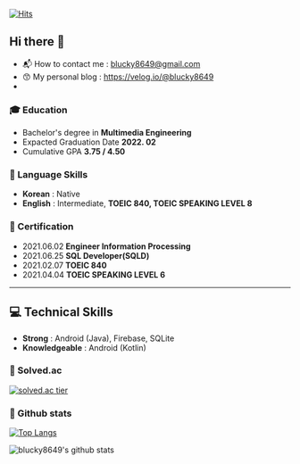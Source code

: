 
[![Hits](https://hits.seeyoufarm.com/api/count/incr/badge.svg?url=https%3A%2F%2Fgithub.com%2Fblucky8649&count_bg=%23FF6565&title_bg=%23555555&icon=&icon_color=%23000000&title=hits&edge_flat=false)](https://hits.seeyoufarm.com)

## Hi there 👋 
* 📬 How to contact me : blucky8649@gmail.com
* 😙 My personal blog : https://velog.io/@blucky8649
* 
### 🎓 Education
* Bachelor's degree in **Multimedia Engineering**
* Expacted Graduation Date **2022. 02**
* Cumulative GPA **3.75 / 4.50**

### 🙋 Language Skills
* **Korean** : Native
* **English** : Intermediate, **TOEIC 840, TOEIC SPEAKING LEVEL 8**

### 📔 Certification
* 2021.06.02 **Engineer Information Processing**
* 2021.06.25 **SQL Developer(SQLD)**
* 2021.02.07 **TOEIC 840**
* 2021.04.04 **TOEIC SPEAKING LEVEL 6**


***
## 💻 Technical Skills
* **Strong** : Android (Java), Firebase, SQLite
* **Knowledgeable** : Android (Kotlin)

### 👦 Solved.ac
[![solved.ac tier](http://mazassumnida.wtf/api/generate_badge?boj=blucky8649)](https://solved.ac/blucky8649)
### 🥇 Github stats
[![Top Langs](https://github-readme-stats.vercel.app/api/top-langs/?username=blucky8649)](https://github.com/anuraghazra/github-readme-stats)

![blucky8649's github stats](https://github-readme-stats.vercel.app/api?username=blucky8649&show_icons=true&theme=gruvbox_light)

<!--
**blucky8649/blucky8649** is a ✨ _special_ ✨ repository because its `README.md` (this file) appears on your GitHub profile.

Here are some ideas to get you started:

- 🔭 I’m currently working on ...
- 🌱 I’m currently learning ...
- 👯 I’m looking to collaborate on ...
- 🤔 I’m looking for help with ...
- 💬 Ask me about ...
- 📫 How to reach me: ...
- 😄 Pronouns: ...
- ⚡ Fun fact: ...

<p>
<img src="https://img.shields.io/badge/Android-3DDC84?style=flat-square&logo=Android&logoColor=white"/></a> &nbsp
<img src="https://img.shields.io/badge/Firebase-FFCA28?style=flat-square&logo=Firebase&logoColor=white"/></a> &nbsp
<img src="https://img.shields.io/badge/SQLite-003B57?style=flat-square&logo=SQLite&logoColor=white"/></a> &nbsp
<img src="https://img.shields.io/badge/Java-007396?style=flat-square&logo=Java&logoColor=white"/></a> &nbsp
<img src="https://img.shields.io/badge/Kotlin-7F52FF?style=flat-square&logo=Kotlin&logoColor=white"/></a> &nbsp
</p>
-->
